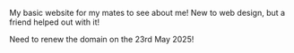 My basic website for my mates to see about me!
New to web design, but a friend helped out with it!

Need to renew the domain on the 23rd May 2025!
